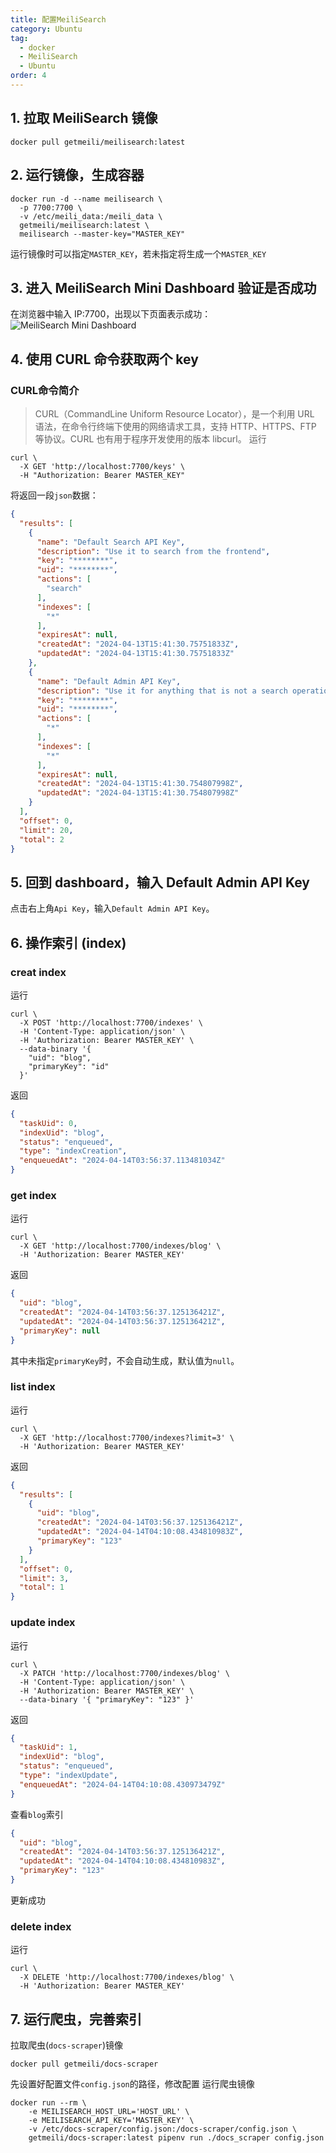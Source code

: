 ```yaml
---
title: 配置MeiliSearch
category: Ubuntu
tag:
  - docker
  - MeiliSearch
  - Ubuntu
order: 4
---
```

## 1. 拉取 MeiliSearch 镜像
```shell
docker pull getmeili/meilisearch:latest
```
## 2. 运行镜像，生成容器
```shell
docker run -d --name meilisearch \
  -p 7700:7700 \
  -v /etc/meili_data:/meili_data \
  getmeili/meilisearch:latest \
  meilisearch --master-key="MASTER_KEY"
```
运行镜像时可以指定`MASTER_KEY`，若未指定将生成一个`MASTER_KEY`
## 3. 进入 MeiliSearch Mini Dashboard 验证是否成功
在浏览器中输入 IP:7700，出现以下页面表示成功：\
![](../../.vuepress/public/assets/images/dashboard.png "MeiliSearch Mini Dashboard")
## 4. 使用 CURL 命令获取两个 key
### CURL命令简介
>CURL（CommandLine Uniform Resource Locator），是一个利用 URL 语法，在命令行终端下使用的网络请求工具，支持 HTTP、HTTPS、FTP 等协议。CURL 也有用于程序开发使用的版本 libcurl。
运行
```shell
curl \
  -X GET 'http://localhost:7700/keys' \
  -H "Authorization: Bearer MASTER_KEY"
```
将返回一段`json`数据：
```json
{
  "results": [
    {
      "name": "Default Search API Key",
      "description": "Use it to search from the frontend",
      "key": "********",
      "uid": "********",
      "actions": [
        "search"
      ],
      "indexes": [
        "*"
      ],
      "expiresAt": null,
      "createdAt": "2024-04-13T15:41:30.75751833Z",
      "updatedAt": "2024-04-13T15:41:30.75751833Z"
    },
    {
      "name": "Default Admin API Key",
      "description": "Use it for anything that is not a search operation. Caution! Do not expose it on a public frontend",
      "key": "********",
      "uid": "********",
      "actions": [
        "*"
      ],
      "indexes": [
        "*"
      ],
      "expiresAt": null,
      "createdAt": "2024-04-13T15:41:30.754807998Z",
      "updatedAt": "2024-04-13T15:41:30.754807998Z"
    }
  ],
  "offset": 0,
  "limit": 20,
  "total": 2
}
```
## 5. 回到 dashboard，输入 Default Admin API Key
点击右上角`Api Key`，输入`Default Admin API Key`。
## 6. 操作索引 (index)
### creat index
运行
```shell
curl \
  -X POST 'http://localhost:7700/indexes' \
  -H 'Content-Type: application/json' \
  -H 'Authorization: Bearer MASTER_KEY' \
  --data-binary '{
    "uid": "blog",
    "primaryKey": "id"
  }'
```
返回
```json
{
  "taskUid": 0,
  "indexUid": "blog",
  "status": "enqueued",
  "type": "indexCreation",
  "enqueuedAt": "2024-04-14T03:56:37.113481034Z"
}
```
### get index
运行
```shell
curl \
  -X GET 'http://localhost:7700/indexes/blog' \
  -H 'Authorization: Bearer MASTER_KEY'
```
返回
```json
{
  "uid": "blog",
  "createdAt": "2024-04-14T03:56:37.125136421Z",
  "updatedAt": "2024-04-14T03:56:37.125136421Z",
  "primaryKey": null
}
```
其中未指定`primaryKey`时，不会自动生成，默认值为`null`。
### list index
运行
```shell
curl \
  -X GET 'http://localhost:7700/indexes?limit=3' \
  -H 'Authorization: Bearer MASTER_KEY'
```
返回
```json
{
  "results": [
    {
      "uid": "blog",
      "createdAt": "2024-04-14T03:56:37.125136421Z",
      "updatedAt": "2024-04-14T04:10:08.434810983Z",
      "primaryKey": "123"
    }
  ],
  "offset": 0,
  "limit": 3,
  "total": 1
}
```
### update index
运行
```shell
curl \
  -X PATCH 'http://localhost:7700/indexes/blog' \
  -H 'Content-Type: application/json' \
  -H 'Authorization: Bearer MASTER_KEY' \
  --data-binary '{ "primaryKey": "123" }'
```
返回
```json
{
  "taskUid": 1,
  "indexUid": "blog",
  "status": "enqueued",
  "type": "indexUpdate",
  "enqueuedAt": "2024-04-14T04:10:08.430973479Z"
}
```
查看`blog`索引
```json
{
  "uid": "blog",
  "createdAt": "2024-04-14T03:56:37.125136421Z",
  "updatedAt": "2024-04-14T04:10:08.434810983Z",
  "primaryKey": "123"
}
```
更新成功
### delete index
运行
```shell
curl \
  -X DELETE 'http://localhost:7700/indexes/blog' \
  -H 'Authorization: Bearer MASTER_KEY'
```
## 7. 运行爬虫，完善索引
拉取爬虫(`docs-scraper`)镜像
```shell
docker pull getmeili/docs-scraper
```
先设置好配置文件`config.json`的路径，修改配置
运行爬虫镜像
```shell
docker run --rm \
    -e MEILISEARCH_HOST_URL='HOST_URL' \
    -e MEILISEARCH_API_KEY='MASTER_KEY' \
    -v /etc/docs-scraper/config.json:/docs-scraper/config.json \
    getmeili/docs-scraper:latest pipenv run ./docs_scraper config.json
```